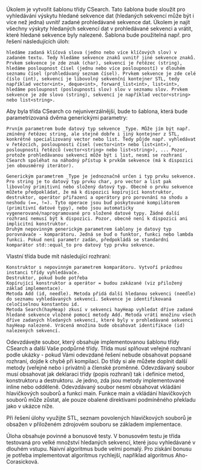 Úkolem je vytvořit šablonu třídy CSearch. Tato šablona bude sloužit pro vyhledávání výskytu hledané sekvence dat (hledaných sekvencí může být i více než jedna) uvnitř zadané prohledávané sekvence dat. Úkolem je najít všechny výskyty hledaných sekvencí dat v prohledávané sekvenci a vrátit, které hledané sekvence byly nalezené. Šablona bude použitelná např. pro řešení následujících úloh:

    hledáme zadaná klíčová slova (jedno nebo více klíčových slov) v zadaném textu. Tedy hledáme sekvence znaků uvnitř jiné sekvence znaků. Prvkem sekvence je zde znak (char), sekvencí je řetězec (string),
    hledáme posloupnost čísel (jednu nebo více posloupností) v dlouhém seznamu čísel (prohledávaný seznam čísel). Prvkem sekvence je zde celé číslo (int), sekvencí je libovolný sekvenční kontejner STL, tedy například vector<int>, deque<int>, forward_list<int>, list<int>,
    hledáme posloupnost (posloupnosti slov) slov v seznamu slov. Prvkem sekvence je zde slovo (string), sekvencí je například vector<string> nebo list<string>.

Aby byla třída CSearch co nejuniverzálnější, bude to šablona, která bude parametrizovaná dvěma generickými parametry:

    Prvním parametrem bude datový typ sekvence _Type. Může jím být např. zmíněný řetězec string, ale stejně dobře i jiný kontejner z STL, konkrétně specializovaný vector nebo list. Tedy půjde např. vyhledávat v řetězcích, posloupnosti čísel (vector<int> nebo list<int>), posloupnosti řetězců (vector<string> nebo list<string>), ... Pozor, protože prohledávanou sekvencí může být i list, nesmí se rozhraní CSearch spoléhat na náhodný přístup k prvkům sekvence (má k dispozici jen obousměrný iterátor).

    Generickým parametrem _Type je jednoznačně určen i typ prvku sekvence. Pro string je to datový typ prvku char, pro vector a list pak libovolný primitivní nebo složený datový typ. Obecně o prvku sekvence můžete předpokládat, že má k dispozici kopírující konstruktor, destruktor, operátor přiřazení a operátory pro porovnání na shodu a neshodu (==, !=). Tyto operace jsou buď poskytované kompilátorem (primitivní datové typy), nebo jsou automaticky vygenerované/naprogramované pro složené datové typy. Žádné další rozhraní nemusí být k dispozici. Pozor, obecně není k dispozici ani implicitní konstruktor.
    Druhým nepovinným generickým parametrem šablony je datový typ porovnávače - komparátoru. Jedná se buď o funktor, funkci nebo lambda funkci. Pokud není parametr zadán, předpokládá se standardní komparátor std::equal_to pro datový typ prvku sekvence.

Vlastní třída bude mít následující rozhraní:

    Konstruktor s nepovinným parametrem komparátoru. Vytvoří prázdnou instanci třídy vyhledávače.
    Destruktor, pokud bude potřeba
    Kopírující konstruktor a operátor = budou zakázané (viz přiložený základ implementace).
    Metoda Add (id, needle). Metoda přidá další hledanou sekvenci (needle) do seznamu vyhledávaných sekvencí. Sekvence je identifikovaná celočíselnou konstantou id.
    Metoda Search(hayHeap) zkusí v sekvenci hayHeap vyhledat dříve zadané hledané sekvence vložené pomocí metody Add. Metoda vrátí množinu všech dříve zadaných hledaných sekvencí, které byly v prohledávané sekvenci hayHeap nalezené. Vrácená množina bude obsahovat identifikace (id) nalezených sekvencí.

Odevzdávejte soubor, který obsahuje implementovanou šablonu třídy CSearch a další Vaše podpůrné třídy. Třída musí splňovat veřejné rozhraní podle ukázky - pokud Vámi odevzdané řešení nebude obsahovat popsané rozhraní, dojde k chybě při kompilaci. Do třídy si ale můžete doplnit další metody (veřejné nebo i privátní) a členské proměnné. Odevzdávaný soubor musí obsahovat jak deklaraci třídy (popis rozhraní) tak i definice metod, konstruktoru a destruktoru. Je jedno, zda jsou metody implementované inline nebo odděleně. Odevzdávaný soubor nesmí obsahovat vkládání hlavičkových souborů a funkci main. Funkce main a vkládání hlavičkových souborů může zůstat, ale pouze obalené direktivami podmíněného překladu jako v ukázce níže.

Při řešení úlohy využijte STL, seznam povolených hlavičkových souborů je obsažen v přiloženém zdrojovém souboru se základem implementace.

Úloha obsahuje povinné a bonusové testy. V bonusovém testu je třída testovaná pro velké množství hledaných sekvencí, které jsou vyhledávané v dlouhém vstupu. Naivní algoritmus bude velmi pomalý. Pro získání bonusu je potřeba implementovat algoritmus rychlejší, například algoritmus Aho-Corasicková.